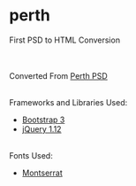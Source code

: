 # perth
First PSD to HTML Conversion

<br /><br />
Converted From <a href="https://dribbble.com/shots/1314681-Freebie-PSD-Perth-A-Free-Flat-Web-Design" target="_blank">Perth PSD</a>

<br />
Frameworks and Libraries Used:
<ul>
    <li><a href="http://getbootstrap.com/">Bootstrap 3</a></li>
    <li><a href="https://jquery.com/">jQuery 1.12</a></li>
</ul>

<br />
Fonts Used:
<ul>
    <li><a href="https://www.google.com/fonts/specimen/Montserrat">Montserrat</a></li>
</ul>
